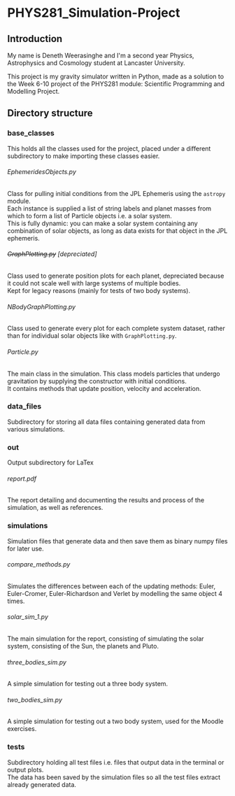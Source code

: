 # PHYS281_Simulation-Project
## Introduction
My name is Deneth Weerasinghe and I'm a second year Physics, Astrophysics and Cosmology student at Lancaster University.

This project is my gravity simulator written in Python, made as a solution to the Week 6-10 project of the PHYS281 module: Scientific Programming and Modelling Project. 

## Directory structure
### base_classes
This holds all the classes used for the project, placed under a different subdirectory to make importing these classes easier.
###### EphemeridesObjects.py
Class for pulling initial conditions from the JPL Ephemeris using the `astropy` module.  
Each instance is supplied a list of string labels and planet masses from which to form a list of Particle objects i.e. a solar system.  
This is fully dynamic: you can make a solar system containing any combination of solar objects, as long as data exists for that object in the JPL ephemeris.
###### *~~GraphPlotting.py~~ [depreciated]*  
Class used to generate position plots for each planet, depreciated because it could not scale well with large systems of multiple bodies.  
Kept for legacy reasons (mainly for tests of two body systems).
###### NBodyGraphPlotting.py
Class used to generate every plot for each complete system dataset, rather than for individual solar objects like with `GraphPlotting.py`.  
###### Particle.py
The main class in the simulation. This class models particles that undergo gravitation by supplying the constructor with initial conditions.  
It contains methods that update position, velocity and acceleration.
### data_files
Subdirectory for storing all data files containing generated data from various simulations.
### out
Output subdirectory for LaTex
###### report.pdf
The report detailing and documenting the results and process of the simulation, as well as references.
### simulations
Simulation files that generate data and then save them as binary numpy files for later use.
###### compare_methods.py
Simulates the differences between each of the updating methods: Euler, Euler-Cromer, Euler-Richardson and Verlet by modelling the same object 4 times.
###### solar_sim_1.py
The main simulation for the report, consisting of simulating the solar system, consisting of the Sun, the planets and Pluto.
###### three_bodies_sim.py
A simple simulation for testing out a three body system.
###### two_bodies_sim.py
A simple simulation for testing out a two body system, used for the Moodle exercises.
### tests
Subdirectory holding all test files i.e. files that output data in the terminal or output plots.  
The data has been saved by the simulation files so all the test files extract already generated data.
